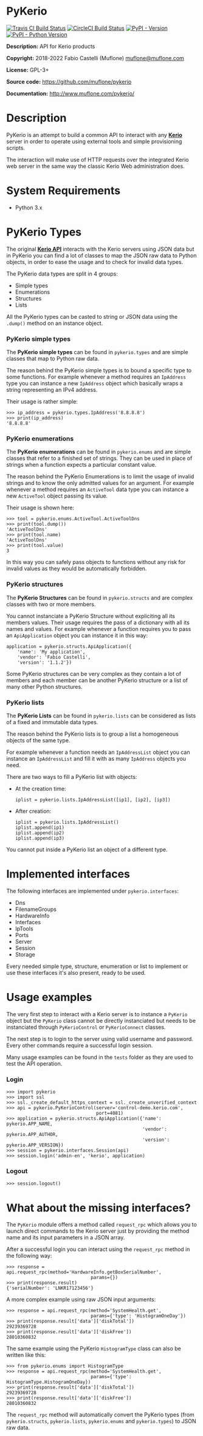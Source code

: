 # PyKerio

[![Travis CI Build Status](https://img.shields.io/travis/com/muflone/pykerio/master.svg)](https://travis-ci.com/github/muflone/pykerio)
[![CircleCI Build Status](https://img.shields.io/circleci/project/github/muflone/pykerio/master.svg)](https://circleci.com/gh/muflone/pykerio)
[![PyPI - Version](https://img.shields.io/pypi/v/PyKerio.svg)](https://pypi.org/project/PyKerio/)
[![PyPI - Python Version](https://img.shields.io/pypi/pyversions/PyKerio.svg)](https://pypi.org/project/PyKerio/)

**Description:** API for Kerio products

**Copyright:** 2018-2022 Fabio Castelli (Muflone) <muflone@muflone.com>

**License:** GPL-3+

**Source code:** https://github.com/muflone/pykerio

**Documentation:** http://www.muflone.com/pykerio/

# Description

PyKerio is an attempt to build a common API to interact with any
[**Kerio**](https://www.kerio.com/) server in order to operate using external
tools and simple provisioning scripts.

The interaction will make use of HTTP requests over the integrated Kerio web
server in the same way the classic Kerio Web administration does.

# System Requirements

* Python 3.x

# PyKerio Types

The original [**Kerio API**](https://manuals.gfi.com/en/kerio/api/index.htm)
interacts with the Kerio servers using JSON data but in PyKerio you can find a
lot of classes to map the JSON raw data to Python objects, in order to ease the
usage and to check for invalid data types.

The PyKerio data types are split in 4 groups:

- Simple types
- Enumerations
- Structures
- Lists

All the PyKerio types can be casted to string or JSON data using
the ```.dump()``` method on an instance object.

### PyKerio simple types

The **PyKerio simple types** can be found in ```pykerio.types``` and are simple
classes that map to Python raw data.

The reason behind the PyKerio simple types is to bound a specific type to some
functions.
For example whenever a method requires an ```IpAddress``` type you can instance
a new ```IpAddress``` object which basically wraps a string representing an IPv4
address.

Their usage is rather simple:

    >>> ip_address = pykerio.types.IpAddress('8.8.8.8')
    >>> print(ip_address)
    '8.8.8.8'

### PyKerio enumerations

The **PyKerio enumerations** can be found in ```pykerio.enums``` and are simple
classes that refer to a finished set of strings. They can be used in place of
strings when a function expects a particular constant value.

The reason behind the PyKerio Enumerations is to limit the usage of invalid
strings and to know the only admitted values for an argument.
For example whenever a method requires an ```ActiveTool``` data type you can
instance a new ```ActiveTool``` object passing its value.

Their usage is shown here:

    >>> tool = pykerio.enums.ActiveTool.ActiveToolDns
    >>> print(tool.dump())
    'ActiveToolDns'
    >>> print(tool.name)
    'ActiveToolDns'
    >>> print(tool.value)
    3

In this way you can safely pass objects to functions without any risk for
invalid values as they would be automatically forbidden.

### PyKerio structures

The **PyKerio Structures** can be found in ```pykerio.structs``` and are complex
classes with two or more members.

You cannot instanciate a PyKerio Structure without expliciting all its members
values. Their usage requires the pass of a dictionary with all its names and
values.
For example whenever a function requires you to pass an ```ApiApplication```
object you can instance it in this way:

    application = pykerio.structs.ApiApplication({
        'name': 'My application',
        'vendor': 'Fabio Castelli',
        'version': '1.1.2'})

Some PyKerio structures can be very complex as they contain a lot of members and
each member can be another PyKerio structure or a list of many other Python
structures.

### PyKerio lists

The **PyKerio Lists** can be found in ```pykerio.lists``` can be considered as
lists of a fixed and immutable data types.

The reason behind the PyKerio lists is to group a list a homogeneous objects of
the same type.

For example whenever a function needs an ```IpAddressList``` object you can
instance an ```IpAddressList``` and fill it with as many ```IpAddress``` objects
you need.

There are two ways to fill a PyKerio list with objects:

- At the creation time:

      iplist = pykerio.lists.IpAddressList([ip1], [ip2], [ip3])

- After creation:

      iplist = pykerio.lists.IpAddressList()
      iplist.append(ip1)
      iplist.append(ip2)
      iplist.append(ip3)

You cannot put inside a PyKerio list an object of a different type.

# Implemented interfaces

The following interfaces are implemented under ```pykerio.interfaces```:

- Dns
- FilenameGroups
- HardwareInfo
- Interfaces
- IpTools
- Ports
- Server
- Session
- Storage

Every needed simple type, structure, enumeration or list to implement or use
these interfaces it's also present, ready to be used.

# Usage examples

The very first step to interact with a Kerio server is to instance
a ```PyKerio``` object but the ```PyKerio``` class cannot be directly instanciated
but needs to be instanciated through ```PyKerioControl``` or ```PyKerioConnect```
classes.

The next step is to login to the server using valid username and password.
Every other commands require a successful login session.

Many usage examples can be found in the ```tests``` folder as they are used
to test the API operation.

### Login

    >>> import pykerio
    >>> import ssl
    >>> ssl._create_default_https_context = ssl._create_unverified_context
    >>> api = pykerio.PyKerioControl(server='control-demo.kerio.com',
                                     port=4081)
    >>> application = pykerio.structs.ApiApplication({'name': pykerio.APP_NAME,
                                                      'vendor': pykerio.APP_AUTHOR,
                                                      'version': pykerio.APP_VERSION})
    >>> session = pykerio.interfaces.Session(api)
    >>> session.login('admin-en', 'kerio', application)

### Logout

    >>> session.logout()


# What about the missing interfaces?

The ```PyKerio``` module offers a method called ```request_rpc``` which allows
you to launch direct commands to the Kerio server just by providing the method
name and its input parameters in a JSON array.

After a successful login you can interact using the ```request_rpc``` method in
the following way:

    >>> response = api.request_rpc(method='HardwareInfo.getBoxSerialNumber',
                                   params={})
    >>> print(response.result)
    {'serialNumber': 'LNKR17123456'}

A more complex example using raw JSON input arguments:

    >>> response = api.request_rpc(method='SystemHealth.get',
                                   params={'type': 'HistogramOneDay'})
    >>> print(response.result['data']['diskTotal'])
    29239369728
    >>> print(response.result['data']['diskFree'])
    28010360832

The same example using the PyKerio ```HistogramType``` class can also be written
like this:

    >>> from pykerio.enums import HistogramType
    >>> response = api.request_rpc(method='SystemHealth.get',
                                   params={'type': HistogramType.HistogramOneDay})
    >>> print(response.result['data']['diskTotal'])
    29239369728
    >>> print(response.result['data']['diskFree'])
    28010360832

The ```request_rpc``` method will automatically convert the PyKerio types
(from ```pykerio.structs```, ```pykerio.lists```, ```pykerio.enums``` and
```pykerio.types```) to JSON raw data.
